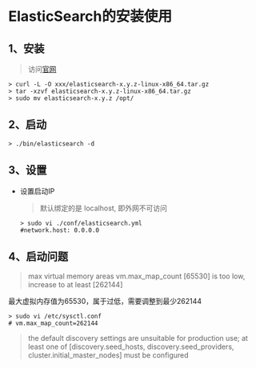 # ElasticSearch的安装使用

## 1、安装

> 访问<a href=' https://www.elastic.co/guide/en/elasticsearch/reference/current/index.html'>官网</a>

```shell
> curl -L -O xxx/elasticsearch-x.y.z-linux-x86_64.tar.gz
> tar -xzvf elasticsearch-x.y.z-linux-x86_64.tar.gz
> sudo mv elasticsearch-x.y.z /opt/
```



## 2、启动

```shell
> ./bin/elasticsearch -d
```



## 3、设置

- 设置启动IP

  > 默认绑定的是 localhost, 即外网不可访问

  ```shell
  > sudo vi ./conf/elasticsearch.yml
  #network.host: 0.0.0.0
  ```

  



## 4、启动问题

>  max virtual memory areas vm.max_map_count [65530] is too low, increase to at least [262144]

最大虚拟内存值为65530，属于过低，需要调整到最少262144

```shell
> sudo vi /etc/sysctl.conf
# vm.max_map_count=262144
```



> the default discovery settings are unsuitable for production use; at least one of [discovery.seed_hosts, discovery.seed_providers, cluster.initial_master_nodes] must be configured